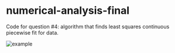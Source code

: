 # numerical-analysis-final

Code for question #4: algorithm that finds least squares continuous piecewise fit for data. 

![example](https://github.com/sam-snarr/matlab-final/blob/master/piecewisereg.png)
